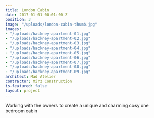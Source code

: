 ```yaml
---
title: London Cabin
date: 2017-01-01 00:01:00 Z
position: 3
image: "/uploads/london-cabin-thumb.jpg"
images:
- "/uploads/hackney-apartment-01.jpg"
- "/uploads/hackney-apartment-02.jpg"
- "/uploads/hackney-apartment-03.jpg"
- "/uploads/hackney-apartment-04.jpg"
- "/uploads/hackney-apartment-05.jpg"
- "/uploads/hackney-apartment-06.jpg"
- "/uploads/hackney-apartment-07.jpg"
- "/uploads/hackney-apartment-08.jpg"
- "/uploads/hackney-apartment-09.jpg"
architect: Mad Atelier
contractor: Mirz Construction
is-featured: false
layout: project
---
```


Working with the owners to create a unique and charming cosy  one bedroom cabin